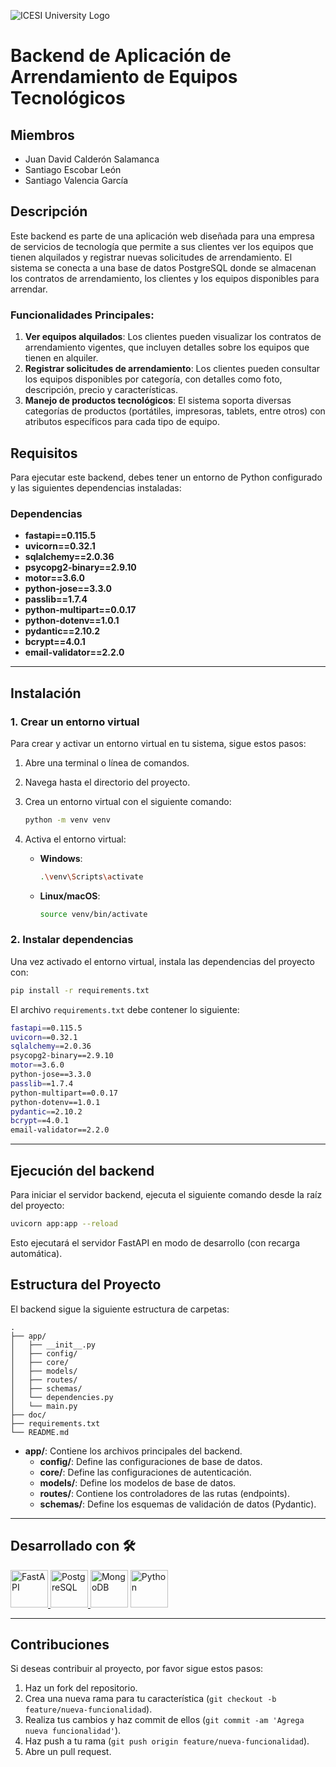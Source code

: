 ![ICESI University Logo](https://res.cloudinary.com/dxhi8xsyb/image/upload/v1731991202/ICESI_logo_prin_descriptor_RGB_POSITIVO_0924_bszq4w.png)

# Backend de Aplicación de Arrendamiento de Equipos Tecnológicos

## Miembros
- Juan David Calderón Salamanca
- Santiago Escobar León
- Santiago Valencia García

## Descripción

Este backend es parte de una aplicación web diseñada para una empresa de servicios de tecnología que permite a sus clientes ver los equipos que tienen alquilados y registrar nuevas solicitudes de arrendamiento. El sistema se conecta a una base de datos PostgreSQL donde se almacenan los contratos de arrendamiento, los clientes y los equipos disponibles para arrendar.

### Funcionalidades Principales:

1. **Ver equipos alquilados**: Los clientes pueden visualizar los contratos de arrendamiento vigentes, que incluyen detalles sobre los equipos que tienen en alquiler.
2. **Registrar solicitudes de arrendamiento**: Los clientes pueden consultar los equipos disponibles por categoría, con detalles como foto, descripción, precio y características.
3. **Manejo de productos tecnológicos**: El sistema soporta diversas categorías de productos (portátiles, impresoras, tablets, entre otros) con atributos específicos para cada tipo de equipo.

## Requisitos

Para ejecutar este backend, debes tener un entorno de Python configurado y las siguientes dependencias instaladas:

### Dependencias

- **fastapi==0.115.5**
- **uvicorn==0.32.1**
- **sqlalchemy==2.0.36**
- **psycopg2-binary==2.9.10**
- **motor==3.6.0**
- **python-jose==3.3.0**
- **passlib==1.7.4**
- **python-multipart==0.0.17**
- **python-dotenv==1.0.1**
- **pydantic==2.10.2**
- **bcrypt==4.0.1**
- **email-validator==2.2.0**

---

## Instalación

### 1. Crear un entorno virtual

Para crear y activar un entorno virtual en tu sistema, sigue estos pasos:

1. Abre una terminal o línea de comandos.
2. Navega hasta el directorio del proyecto.
3. Crea un entorno virtual con el siguiente comando:

   ```bash
   python -m venv venv
   ```

4. Activa el entorno virtual:
   - **Windows**:

     ```bash
     .\venv\Scripts\activate
     ```

   - **Linux/macOS**:

     ```bash
     source venv/bin/activate
     ```

### 2. Instalar dependencias

Una vez activado el entorno virtual, instala las dependencias del proyecto con:

```bash
pip install -r requirements.txt
```

El archivo `requirements.txt` debe contener lo siguiente:

```bash
fastapi==0.115.5
uvicorn==0.32.1
sqlalchemy==2.0.36
psycopg2-binary==2.9.10
motor==3.6.0
python-jose==3.3.0
passlib==1.7.4
python-multipart==0.0.17
python-dotenv==1.0.1
pydantic==2.10.2
bcrypt==4.0.1
email-validator==2.2.0
```

---

## Ejecución del backend

Para iniciar el servidor backend, ejecuta el siguiente comando desde la raíz del proyecto:

```bash
uvicorn app:app --reload
```

Esto ejecutará el servidor FastAPI en modo de desarrollo (con recarga automática).

## Estructura del Proyecto

El backend sigue la siguiente estructura de carpetas:

```
.
├── app/
│   ├── __init__.py
│   ├── config/
│   ├── core/
│   ├── models/
│   ├── routes/
│   ├── schemas/
│   └── dependencies.py
│   └── main.py
├── doc/
├── requirements.txt
└── README.md
```

- **app/**: Contiene los archivos principales del backend.
  - **config/**: Define las configuraciones de base de datos.
  - **core/**: Define las configuraciones de autenticación.
  - **models/**: Define los modelos de base de datos.
  - **routes/**: Contiene los controladores de las rutas (endpoints).
  - **schemas/**: Define los esquemas de validación de datos (Pydantic).

---

## Desarrollado con 🛠️

<div style="text-align: left">
    <p>
        <a href="https://fastapi.tiangolo.com/" target="_blank"> <img alt="FastAPI" src="https://cdn.svgporn.com/logos/fastapi.svg" height="60" width="60"> </a>
        <a href="https://www.postgresql.org/" target="_blank"> <img alt="PostgreSQL" src="https://cdn.svgporn.com/logos/postgresql.svg" height="60" width="60"> </a>
        <a href="https://www.mongodb.com/" target="_blank"> <img alt="MongoDB" src="https://cdn.svgporn.com/logos/mongodb.svg" height="60" width = "60"></a>
        <a href="https://www.python.org/" target="_blank"> <img alt="Python" src="https://cdn.svgporn.com/logos/python.svg" height="60" width="60"> </a>
    </p>
</div>

---

## Contribuciones

Si deseas contribuir al proyecto, por favor sigue estos pasos:

1. Haz un fork del repositorio.
2. Crea una nueva rama para tu característica (`git checkout -b feature/nueva-funcionalidad`).
3. Realiza tus cambios y haz commit de ellos (`git commit -am 'Agrega nueva funcionalidad'`).
4. Haz push a tu rama (`git push origin feature/nueva-funcionalidad`).
5. Abre un pull request.
